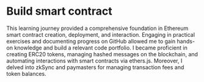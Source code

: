 # Build smart contract
This learning journey provided a comprehensive foundation in Ethereum smart contract creation, deployment, and interaction. Engaging in practical exercises and documenting progress on GitHub allowed me to gain hands-on knowledge and build a relevant code portfolio. I became proficient in creating ERC20 tokens, managing hashed messages on the blockchain, and automating interactions with smart contracts via ethers.js. Moreover, I delved into zkSync and paymasters for managing transaction fees and token balances.
